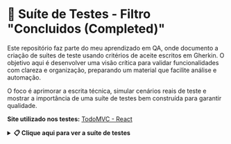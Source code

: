 # 🧾 Suíte de Testes - Filtro "Concluidos (Completed)"
Este repositório faz parte do meu aprendizado em QA, onde documento a criação de suítes de teste usando critérios de aceite escritos em Gherkin. O objetivo aqui é desenvolver uma visão crítica para validar funcionalidades com clareza e organização, preparando um material que facilite análise e automação.

O foco é aprimorar a escrita técnica, simular cenários reais de teste e mostrar a importância de uma suíte de testes bem construída para garantir qualidade.

**Site utilizado nos testes:** [TodoMVC - React](https://todomvc.com/examples/react/dist/) 

<details>
  <summary><strong>📋 Clique aqui para ver a suíte de testes</strong></summary>

<br>

<table>
  <thead>
    <tr>
      <th>ID</th>
      <th>Cenário</th>
      <th>Caso de Teste (Gherkin)</th>
      <th>Prioridade</th>
      <th>Severidade</th>
      <th>Resultado Esperado</th>
      <th>Resultado Obtido</th>
      <th>Defeitos</th>
      <th>Status</th>
    </tr>
  </thead>
  <tbody>
    <tr>
      <td>CT01</td>
      <td>Exibir apenas itens concluídos</td>
      <td>Dado que possuo itens pendentes e concluídos<br>Quando clico no filtro "Completed"<br>Então apenas os itens concluídos devem ser exibidos</td>
      <td>Alta</td>
      <td>Alta</td>
      <td>Apenas os itens concluídos devem ser exibidos</td>
      <td>Passou conforme esperado</td>
      <td>—</td>
      <td>Concluído</td>
    </tr>
    <tr>
      <td>CT02</td>
      <td>Ocultar itens pendentes</td>
      <td>Dado que tenho ao menos um item pendente<br>Quando clico no filtro "Completed"<br>Então os itens pendentes não devem ser exibidos na lista</td>
      <td>Média</td>
      <td>Alta</td>
      <td>Itens pendentes não são exibidos na lista</td>
      <td>Passou conforme esperado</td>
      <td>—</td>
      <td>Concluído</td>
    </tr>
    <tr>
      <td>CT03</td>
      <td>Itens concluídos com checkbox marcado</td>
      <td>Dado que existem itens concluídos<br>Quando clico no filtro "Completed"<br>Então os itens devem aparecer com checkbox marcado e texto riscado</td>
      <td>Baixa</td>
      <td>Média</td>
      <td>Checkbox marcado e texto riscado para itens concluídos</td>
      <td>Passou conforme esperado</td>
      <td>—</td>
      <td>Concluído</td>
    </tr>
    <tr>
      <td>CT04</td>
      <td>Contador mostra itens pendentes corretamente</td>
      <td>Dado que existem 5 itens na lista<br>E 2 desses itens estão concluídos<br>Quando seleciono o filtro "Completed"<br>Então a lista exibe os 2 itens concluídos<br>E o contador exibe "3 items left"</td>
      <td>Média</td>
      <td>Média</td>
      <td>Exibir 2 itens concluídos e contador com "3 items left"</td>
      <td>Passou conforme esperado</td>
      <td>—</td>
      <td>Concluído</td>
    </tr>
  </tbody>
</table>

</details>






